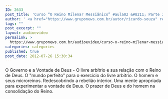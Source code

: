 ```yaml
---
ID: 2633
post_title: 'Curso “O Reino Milenar Messiânico” #aula02 &#8211; Parte 3'
author: ' <a href="https://www.gruponews.com.br/autor/ricardo-souza" rel="tag">Ricardo Souza</a>'
tags: ""
post_excerpt: ""
layout: audioevideo
permalink: >
  https://www.gruponews.com.br/audioevideo/curso-o-reino-milenar-messianico-aula02-parte-3
categories: categories
published: true
post_date: 2012-07-26 15:30:34
---
```

O Governo e a Vontade de Deus - O livre arbítrio e sua relação com o Reino de Deus. O "mundo perfeito" para o exercício do livre arbítrio. O homem e seus microreinos. Redescobrindo a rebelião interior. Uma mente apropriada para experimentar a vontade de Deus. O prazer de Deus e do homem na consolidação do Reino.
<div></div>